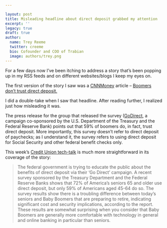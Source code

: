 ```yaml
---

layout: post
title: Misleading headline about direct deposit grabbed my attention
excerpt: ''
legacy: true
draft: true
author:
  name: Trey Reeme
  twitter: creeme
  bio: Cofounder and COO of Trabian
  image: authors/trey.png
---
```


<p>For a few days now I&#8217;ve been itching to address a story that&#8217;s been popping up in my <span class='caps'><span class="caps">RSS</span></span> feeds and on different websites/blogs I keep my eyes on.</p>
<p>The first version of the story I saw was a <a href='http://money.cnn.com'>CNNMoney</a> article &#8211; <a href='http://money.cnn.com/2005/12/27/news/economy/direct_deposit/index.htm?section=money_latest'>Boomers don&#8217;t trust direct deposit.</a></p>
<p>I did a double-take when I saw that headline.  After reading further, I realized just how misleading it was.</p>
<p>The press release for the group that released the survey (<a href='http://www.godirect.org/Media.html'>GoDirect</a>, a campaign co-sponsored by the U.S. Department of the Treasury and the Federal Reserve Bank) points out that 59% of boomers do, in fact, trust direct deposit.  More importantly, this survey doesn&#8217;t refer to direct deposit of paychecks; as I understand it, the survey refers to using direct deposit for Social Security and other federal benefit checks only.</p>
<p>This week&#8217;s <a href='http://www.cunews.com/'>Credit Union tech-talk</a> is much more straightforward in its coverage of the story:</p>
<blockquote>
<p>The federal government is trying to educate the public about the benefits of direct deposit via their &#8216;Go Direct&#8217; campaign. A recent survey sponsored by the Treasury Department and the Federal Reserve Banks shows that 72% of America&#8217;s seniors 65 and older use direct deposit, but only 59% of Americans aged 45-64 do so. The survey results show there is a troubling difference between today&#8217;s seniors and Baby Boomers that are preparing to retire, indicating significant cost and security implications, according to the report. These results are somewhat surprising when you consider that Baby Boomers are generally more comfortable with technology in general and online banking in particular than seniors.</p>
</blockquote>
